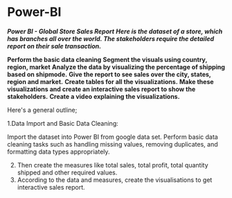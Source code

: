 # Power-BI
***Power BI - Global Store Sales Report***
***Here is the dataset of a store, which has branches all over the world. The stakeholders require the detailed report on their sale transaction.***

**Perform the basic data cleaning**
**Segment the visuals using country, region, market**
**Analyze the data by visualizing the percentage of shipping based on shipmode.**
**Give the report to see sales over the city, states, region and market.**
**Create tables for all the visualizations.**
**Make these visualizations and create an interactive sales report to show the stakeholders.**
**Create a video explaining the visualizations.**

Here's a general outline;

1.Data Import and Basic Data Cleaning:

Import the dataset into Power BI from google data set.
Perform basic data cleaning tasks such as handling missing values, removing duplicates, and formatting data types appropriately.

2. Then create the measures like total sales, total profit, total quantity shipped and other required values.
3. According to the data and measures, create the visualisations to get interactive sales report.
